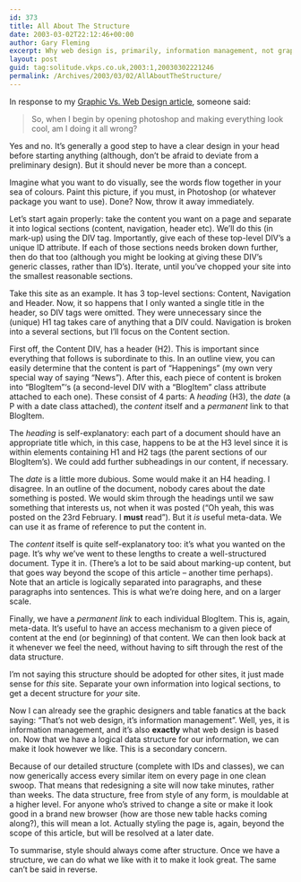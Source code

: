```yaml
---
id: 373
title: All About The Structure
date: 2003-03-02T22:12:46+00:00
author: Gary Fleming
excerpt: Why web design is, primarily, information management, not graphic design
layout: post
guid: tag:solitude.vkps.co.uk,2003:1,20030302221246
permalink: /Archives/2003/03/02/AllAboutTheStructure/
---
```

In response to my [Graphic Vs. Web Design article](http://solitude.vkps.co.uk/News/Index.php?ArtID=20030301233749), someone said:

> So, when I begin by opening photoshop and making everything look cool, am I doing it all wrong?

Yes and no. It&#8217;s generally a good step to have a clear design in your head before starting anything (although, don&#8217;t be afraid to deviate from a preliminary design). But it should never be more than a concept.

Imagine what you want to do visually, see the words flow together in your sea of colours. Paint this picture, if you must, in Photoshop (or whatever package you want to use). Done? Now, throw it away immediately.

Let&#8217;s start again properly: take the content you want on a page and separate it into logical sections (content, navigation, header etc). We&#8217;ll do this (in mark-up) using the DIV tag. Importantly, give each of these top-level DIV&#8217;s a unique ID attribute. If each of those sections needs broken down further, then do that too (although you might be looking at giving these DIV&#8217;s generic classes, rather than ID&#8217;s). Iterate, until you&#8217;ve chopped your site into the smallest reasonable sections.

Take this site as an example. It has 3 top-level sections: Content, Navigation and Header. Now, it so happens that I only wanted a single title in the header, so DIV tags were omitted. They were unnecessary since the (unique) H1 tag takes care of anything that a DIV could. Navigation is broken into a several sections, but I&#8217;ll focus on the Content section.

First off, the Content DIV, has a header (H2). This is important since everything that follows is subordinate to this. In an outline view, you can easily determine that the content is part of &#8220;Happenings&#8221; (my own very special way of saying &#8220;News&#8221;). After this, each piece of content is broken into &#8220;BlogItem&#8221;&#8216;s (a second-level DIV with a &#8220;BlogItem&#8221; class attribute attached to each one). These consist of 4 parts: A _heading_ (H3), the _date_ (a P with a date class attached), the _content_ itself and a _permanent_ link to that BlogItem.

The _heading_ is self-explanatory: each part of a document should have an appropriate title which, in this case, happens to be at the H3 level since it is within elements containing H1 and H2 tags (the parent sections of our BlogItem&#8217;s). We could add further subheadings in our content, if necessary.

The _date_ is a little more dubious. Some would make it an H4 heading. I disagree. In an outline of the document, nobody cares about the date something is posted. We would skim through the headings until we saw something that interests us, not when it was posted (&#8220;Oh yeah, this was posted on the 23rd February. I **must** read&#8221;). But it _is_ useful meta-data. We can use it as frame of reference to put the content in.

The _content_ itself is quite self-explanatory too: it&#8217;s what you wanted on the page. It&#8217;s why we&#8217;ve went to these lengths to create a well-structured document. Type it in. (There&#8217;s a lot to be said about marking-up content, but that goes way beyond the scope of this article &#8211; another time perhaps). Note that an article is logically separated into paragraphs, and these paragraphs into sentences. This is what we&#8217;re doing here, and on a larger scale.

Finally, we have a _permanent link_ to each individual BlogItem. This is, again, meta-data. It&#8217;s useful to have an access mechanism to a given piece of content at the end (or beginning) of that content. We can then look back at it whenever we feel the need, without having to sift through the rest of the data structure.

I&#8217;m not saying this structure should be adopted for other sites, it just made sense for _this_ site. Separate your own information into logical sections, to get a decent structure for _your_ site.

Now I can already see the graphic designers and table fanatics at the back saying: &#8220;That&#8217;s not web design, it&#8217;s information management&#8221;. Well, yes, it is information management, and it&#8217;s also **exactly** what web design is based on. Now that we have a logical data structure for our information, we can make it look however we like. This is a secondary concern.

Because of our detailed structure (complete with IDs and classes), we can now generically access every similar item on every page in one clean swoop. That means that redesigning a site will now take minutes, rather than weeks. The data structure, free from style of any form, is mouldable at a higher level. For anyone who&#8217;s strived to change a site or make it look good in a brand new browser (how are those new table hacks coming along?), this will mean a lot. Actually styling the page is, again, beyond the scope of this article, but will be resolved at a later date.

To summarise, style should always come after structure. Once we have a structure, we can do what we like with it to make it look great. The same can&#8217;t be said in reverse.